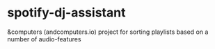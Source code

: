 # spotify-dj-assistant
&amp;computers (andcomputers.io) project for sorting playlists based on a number of audio-features
